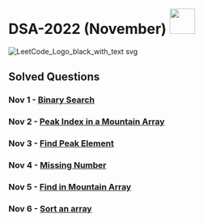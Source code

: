 # DSA-2022 (November) <a href="https://leetcode.com/nitin-787/"><img width="50px" src="https://user-images.githubusercontent.com/76255199/200137960-c9cffbba-aaf8-4b77-93f5-49fc94e08c0d.png" /></a> 

![LeetCode_Logo_black_with_text svg](https://user-images.githubusercontent.com/76255199/200137728-11e4195e-2ecf-4065-8b6c-30e2d67f41c4.png)


## Solved Questions

### Nov 1 - [Binary Search](https://github.com/nitin-787/DSA-2022/blob/main/BinarySearch.java)
### Nov 2 - [Peak Index in a Mountain Array](https://leetcode.com/problems/peak-index-in-a-mountain-array/)
### Nov 3 - [Find Peak Element](https://leetcode.com/problems/find-peak-element/)
### Nov 4 - [Missing Number](https://leetcode.com/problems/missing-number/)
### Nov 5 - [Find in Mountain Array](https://leetcode.com/problems/find-in-mountain-array/)
### Nov 6 - [Sort an array](https://leetcode.com/problems/sort-an-array/)
